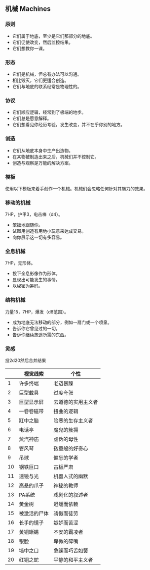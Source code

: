 ## 机械 Machines

### 原则

- 它们属于地底，至少是它们那部分的地底。
- 它们促使改变，然后监控结果。
- 它们想教你一课。

### 形态

- 它们是机械，但总有办法可以沟通。
- 相比毁灭，它们更适合创造。
- 它们与地底的联系经常是物理性的。

### 协议

- 它们顺应逻辑，经常到了极端的地步。
- 它们总是愿意解释。
- 它们想看见你经历考验，发生改变，并不在乎你别的地方。

### 创造

- 它们从地底本身中生产出造物。
- 在某物被制造出来之后，机械们并不控制它。
- 创造与观察是万能的解决方案。

### 模板

使用以下模板来着手创作一个机械。机械们会忽略任何针对其魅力的效果。

### 移动的机械

7HP，护甲3，电击棒（d4）。

- 笨拙地跟随你。
- 试图用创造有用地小玩意来达成交易。
- 向你展示这一切有多容易。

### 全息机械

7HP，无形体。

- 投下全息影像作为形体。
- 显现出可能发生的事情。
- 以秘密为筹码。

### 结构机械

力量15，7HP，爆发（d8范围）。

- 成为地底无法移动的部分，例如一扇门或一个喷泉。
- 告诉你它曾见过的一切。
- 告诉你继续旅途所需的东西。

### 灵感

投2d20然后合并结果

|      | 视觉线索 | 个性   |
| ---- | ---- | ------ |
| 1    | 许多终端 | 老迈暴躁   |
| 2    | 巨型载具 | 过度夸张 |
| 3    | 巨型显示屏 | 去道德的实用主义者  |
| 4    | 一卷卷磁带 | 扭曲的逻辑 |
| 5    | 缸中之脑 | 险恶的生存主义者 |
| 6    | 电话亭 | 魔鬼的簇拥 |
| 7    | 蒸汽神庙 | 虚伪的母性 |
| 8    | 管风琴 | 孩童般的好奇心 |
| 9    | 吊球 | 健忘的学者 |
| 10   | 钢铁巨口 | 古板严肃 |
| 11   | 透镜与光 | 机器人式的幽默  |
| 12   | 高悬的爪子 | 神秘的教师 |
| 13   | PA系统 | 戏剧化的叙述者|
| 14   | 黄金树 | 迟缓而依赖|
| 15   | 被激活的尸体 | 骄傲而徒劳 |
| 16   | 长手的镜子 | 嫉妒而苦涩 |
| 17   | 黄铜蜥蜴 | 不安的霸凌者 |
| 18   | 银脸 | 卑微的碎嘴 |
| 19   | 墙中之口 | 急躁而巧舌如簧 |
| 20   | 红铜之蛇 | 平静的和平主义者 |
